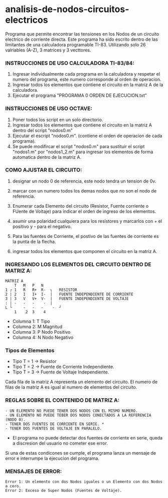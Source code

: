 # analisis-de-nodos-circuitos-electricos
Programa que permite encontrar las tensiones en los Nodos de un circuito electrico de corriente directa. 
Este programa ha sido escrito dentro de las limitantes de una calculadora programable TI-83.
Utilizando solo 26 valriables (A-Z), 3 matrices y 3 vecttores.

### INSTRUCCIONES DE USO CALCULADORA TI-83/84:
1) Ingresar individualmente cada programa en la calculadora y respetar el numero del programa, este numero corresponde al orden de operacion.
2) Ingresar todos los elementos que contiene el circuito en la matriz A de la calculadora.
3) Ejecutar el programa "PROGRAMA 0 ORDEN DE EJECUCION.txt"
	
### INSTRUCCIONES DE USO OCTAVE:
1) Poner todos los script en un solo directorio.
2) Ingresar todos los elementos que contiene el circuito en la matriz A dentro del script "nodos0.m" 
3) Ejecutar el escript "nodos0.m". (contiene el orden de operacion de cada programa).
4) Se puede modifircar el script "nodos0.m" para sustituir el script "nodos1.m" por "nodos1_2.m" para ingresar los elementos de forma automatica dentro de la matriz A.

### COMO AJUSTAR EL CIRCUITO:

1) designar un nodo 0 de referencia, este nodo tendra un tension de 0v.
 
2) marcar con un numero todos los demas nodos que no son el nodo de referencia.
   
3) Enumerar cada Elemento del circuito (Resistor, Fuente corriente o FUente de Voltaje) para indicar el orden de ingreso de los elementos.
 
4) asumir una polaridad cualquiera para los resistores y marcarlos con + el positivo y - para el negativo.
 
5) Para las fuentes de Corriente, el postivo de las fuentes de corriente es la punta de la flecha.
	
6) ingresar todos los elementos que componen el circuito en la matriz A.

### INGRESANDO LOS ELEMENTOS DEL CIRCUITO DENTRO DE MATRIZ A:
		
	MATRIZ A 
    	T  	M	P	N		
	1 ┌	1	R	R+ 	R-	┐	RESISTOR		
	2 |	2	I	I+ 	I-	|	FUENTE INDEPENDIENTE DE CORRIENTE 
	3 |	3	V	V+ 	V- 	|	FUENTE INDEPENDIENTE DE VOLTAJE
	: |	-	-	-	 -	|
	L └ 	-	-	-	 -	┘
		1	 2	3	 4

* Columna 1: T Tipo
* Columna 2: M Magnitud
* Columna 3: P Nodo Positivo
* Columna 4: N Nodo Negativo
	
### Tipos de Elementos

* Tipo T = 1 -> Resistor
* Tipo T = 2 -> Fuente de Corriente Independiente.
* Tipo T = 3 -> Fuente de Voltaje Independiente.
	
Cada fila de la matriz A representa un elemento del circuito.
El numero de filas de la matriz A es igual al numero de elementos del circuito.	

### REGLAS SOBRE EL CONTENIDO DE MATRIZ A:
	- UN ELEMENTO NO PUEDE TENER DOS NODOS CON EL MISMO NUMERO.
	- UN ELEMENTO NO PUEDE TEBER DOS NODOS CONECTADOS A LA REFERENCIA (NODO 0).
	- TENER DOS FUENTES DE CORRIENTE EN SERIE. *
	- TENER DOS FUENTES DE VOLTAJE EN PARALELO.

* El programa no puede detectar dos fuentes de corriente en serie, queda a discresion del usuario no cometer ese error.	

Si una de estas condicones se cumple, el programa lanza un mensaje de error e interrumpe la ejecucion del programa. 	

### MENSAJES DE ERROR:
	Error 1: Un elemento con dos Nodos iguales o un Elemento con dos Nodos a cero.
	Error 2: Exceso de Super Nodos (Fuentes de Voltaje).

